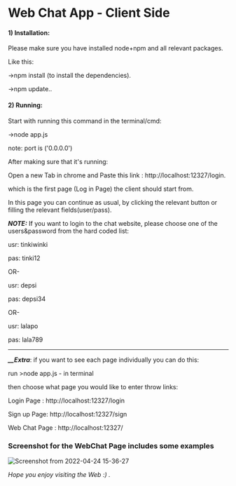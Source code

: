 # Web Chat App - Client Side



<h4>1) Installation:</h4>

Please make sure you have installed node+npm and all relevant packages.

Like this:

->npm install (to install the dependencies).

->npm update..

<h4>2) Running:</h4>

Start with running this command in the terminal/cmd:

->node app.js

note: port is ('0.0.0.0')



After making sure that it's running:

Open a new Tab in chrome and Paste this link : http://localhost:12327/login.

which is the first page (Log in Page) the client should start from.

In this page you can continue as usual, by clicking the relevant button or filling the relevant fields(user/pass).

***NOTE:*** 
If you want to login to the chat website, please choose one of the users&password from the hard coded list:

  usr: tinkiwinki
  
  pas: tinki12
  
OR-

  usr: depsi
  
  pas: depsi34
  
OR-

  usr: lalapo
  
  pas: lala789


*********************************************************************

***__Extra***: if you want to see each page individually you can do this:

run >node app.js - in terminal

then choose what page you would like to enter throw links:

Login Page : http://localhost:12327/login

Sign up Page: http://localhost:12327/sign

Web Chat Page : http://localhost:12327/





<h3> Screenshot for the WebChat Page includes some examples</h3>

![Screenshot from 2022-04-24 15-36-27](https://user-images.githubusercontent.com/92433505/164977069-01ad2a50-d91f-4f81-b606-75d36f8b2f5a.png)


*Hope you enjoy visiting the Web :) .*



